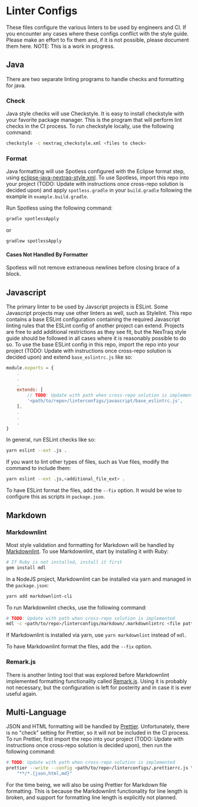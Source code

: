 # Linter Configs

These files configure the various linters to be used by engineers and CI. If you
encounter any cases where these configs conflict with the style guide. Please
make an effort to fix them and, if it is not possible, please document them
here.
NOTE: This is a work in progress.

## Java

There are two separate linting programs to handle checks and formatting for
java.

### Check

Java style checks will use Checkstyle. It is easy to install checkstyle with
your favorite package manager. This is the program that will perform lint checks
in the CI process. To run checkstyle locally, use the following command:

```bash
checkstyle -c nextraq_checkstyle.xml <files to check>
```

### Format

Java formatting will use Spotless configured with the Eclipse format step, using
[eclipse-java-nextraq-style.xml](../../ideconfigs/eclipse-java-nextraq-style.xml).
To use Spotless, import this repo into your project (TODO: Update with
instructions once cross-repo solution is decided upon) and apply
```spotless.gradle``` in your ```build.gradle``` following the example in
```example.build.gradle```.

Run Spotless using the following command:

```bash
gradle spotlessApply
```
or
```bash
gradlew spotlessApply
```

#### Cases Not Handled By Formatter

Spotless will not remove extraneous newlines before closing brace of a block.

## Javascript

The primary linter to be used by Javscript projects is ESLint. Some Javascript
projects may use other linters as well, such as Stylelint. This repo contains
a base ESLint configuration containing the required Javascript linting rules
that the ESLint config of another project can extend. Projects are free to add
additional restrictions as they see fit, but the NexTraq style guide should be
followed in all cases where it is reasonably possible to do so. To use the base
ESLint config in this repo, import the repo into your project (TODO: Update with
instructions once cross-repo solution is decided upon) and extend
```base_eslintrc.js``` like so:

```js
module.exports = {
    .
    .
    .
    extends: [
        // TODO: Update with path when cross-repo solution is implemented
        '<path/to/repo>/linterconfigs/javascript/base_eslintrc.js',
    ],
    .
    .
    .
}
```

In general, run ESLint checks like so:
```bash
yarn eslint --ext .js .
```

If you want to lint other types of files, such as Vue files, modify the command
to include them:

```bash
yarn eslint --ext .js,<additional_file_ext> .
```

To have ESLint format the files, add the ```--fix``` option.
It would be wise to configure this as scripts in ```package.json```.

## Markdown

### Markdownlint

Most style validation and formatting for Markdown will be handled by
[Markdownlint](https://github.com/markdownlint/markdownlint). To use
Markdownlint, start by installing it with Ruby:

```bash
# If Ruby is not installed, install it first
gem install mdl
```

In a NodeJS project, Markdownlint can be installed via yarn and managed in the
```package.json```:

```bash
yarn add markdownlint-cli
```

To run Markdownlint checks, use the following command:

```bash
# TODO: Update with path when cross-repo solution is implemented
mdl -c <path/to/repo>/linterconfigs/markdown/.markdownlintrc <file pattern>
```

If Markdownlint is installed via yarn, use ```yarn markdownlint``` instead of
```mdl```.

To have Markdownlint format the files, add the ```--fix``` option.

### Remark.js

There is another linting tool that was explored before Markdownlint implemented
formatting functionality called [Remark.js](https://github.com/remarkjs/remark).
Using it is probably not necessary, but the configuration is left for posterity
and in case it is ever useful again.

## Multi-Language

JSON and HTML formatting will be handled by [Prettier](https://prettier.io).
Unfortunately, there is no "check" setting for Prettier, so it will not be
included in the CI process. To run Prettier, first import the repo into your
project (TODO: Update with instructions once cross-repo solution is decided
upon), then run the following command:

```bash
# TODO: Update with path when cross-repo solution is implemented
prettier --write --config <path/to/repo>/linterconfigs/.prettierrc.js \
    "**/*.{json,html,md}" 
```

For the time being, we will also be using Prettier for Markdown file formatting. This
is because the Markdownlint functionality for line length is broken, and support
for formatting line length is explicitly not planned.
